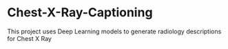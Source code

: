 # Chest-X-Ray-Captioning
This project uses Deep Learning models to generate radiology descriptions for Chest X Ray
